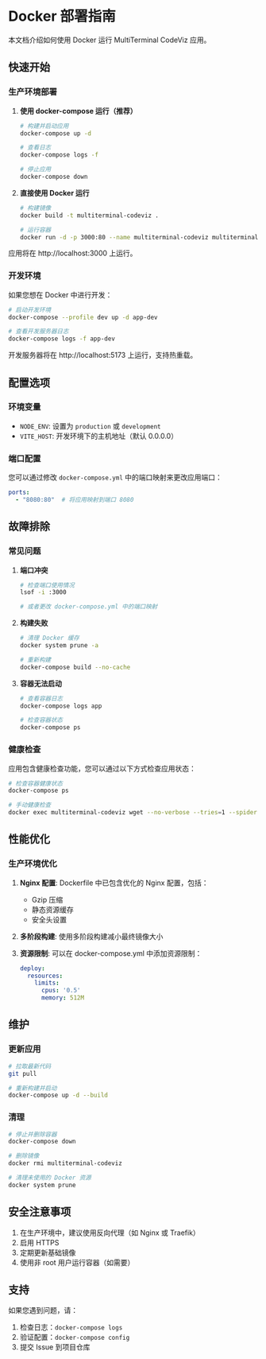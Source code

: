 # Docker 部署指南

本文档介绍如何使用 Docker 运行 MultiTerminal CodeViz 应用。

## 快速开始

### 生产环境部署

1. **使用 docker-compose 运行（推荐）**
   ```bash
   # 构建并启动应用
   docker-compose up -d
   
   # 查看日志
   docker-compose logs -f
   
   # 停止应用
   docker-compose down
   ```

2. **直接使用 Docker 运行**
   ```bash
   # 构建镜像
   docker build -t multiterminal-codeviz .
   
   # 运行容器
   docker run -d -p 3000:80 --name multiterminal-codeviz multiterminal-codeviz
   ```

应用将在 http://localhost:3000 上运行。

### 开发环境

如果您想在 Docker 中进行开发：

```bash
# 启动开发环境
docker-compose --profile dev up -d app-dev

# 查看开发服务器日志
docker-compose logs -f app-dev
```

开发服务器将在 http://localhost:5173 上运行，支持热重载。

## 配置选项

### 环境变量

- `NODE_ENV`: 设置为 `production` 或 `development`
- `VITE_HOST`: 开发环境下的主机地址（默认 0.0.0.0）

### 端口配置

您可以通过修改 `docker-compose.yml` 中的端口映射来更改应用端口：

```yaml
ports:
  - "8080:80"  # 将应用映射到端口 8080
```

## 故障排除

### 常见问题

1. **端口冲突**
   ```bash
   # 检查端口使用情况
   lsof -i :3000
   
   # 或者更改 docker-compose.yml 中的端口映射
   ```

2. **构建失败**
   ```bash
   # 清理 Docker 缓存
   docker system prune -a
   
   # 重新构建
   docker-compose build --no-cache
   ```

3. **容器无法启动**
   ```bash
   # 查看容器日志
   docker-compose logs app
   
   # 检查容器状态
   docker-compose ps
   ```

### 健康检查

应用包含健康检查功能，您可以通过以下方式检查应用状态：

```bash
# 检查容器健康状态
docker-compose ps

# 手动健康检查
docker exec multiterminal-codeviz wget --no-verbose --tries=1 --spider http://localhost:80
```

## 性能优化

### 生产环境优化

1. **Nginx 配置**: Dockerfile 中已包含优化的 Nginx 配置，包括：
   - Gzip 压缩
   - 静态资源缓存
   - 安全头设置

2. **多阶段构建**: 使用多阶段构建减小最终镜像大小

3. **资源限制**: 可以在 docker-compose.yml 中添加资源限制：
   ```yaml
   deploy:
     resources:
       limits:
         cpus: '0.5'
         memory: 512M
   ```

## 维护

### 更新应用

```bash
# 拉取最新代码
git pull

# 重新构建并启动
docker-compose up -d --build
```

### 清理

```bash
# 停止并删除容器
docker-compose down

# 删除镜像
docker rmi multiterminal-codeviz

# 清理未使用的 Docker 资源
docker system prune
```

## 安全注意事项

1. 在生产环境中，建议使用反向代理（如 Nginx 或 Traefik）
2. 启用 HTTPS
3. 定期更新基础镜像
4. 使用非 root 用户运行容器（如需要）

## 支持

如果您遇到问题，请：
1. 检查日志：`docker-compose logs`
2. 验证配置：`docker-compose config`
3. 提交 Issue 到项目仓库
